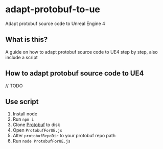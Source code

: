 # adapt-protobuf-to-ue
Adapt protobuf source code to Unreal Engine 4

## What is this?
A guide on how to adapt protobuf source code to UE4 step by step, also include a script

## How to adapt protobuf source code to UE4
// TODO

## Use script

1. Install node
2. Run `npm i`
3. Clone [Protobuf](git@github.com:protocolbuffers/protobuf.git) to disk
4. Open `ProtobufForUE.js`
5. Alter `protobufRepoDir` to your protobuf repo path
6. Run `node ProtobufForUE.js`